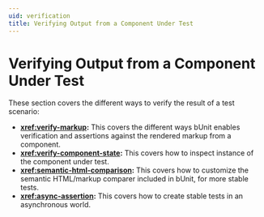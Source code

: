 ```yaml
---
uid: verification
title: Verifying Output from a Component Under Test
---
```


# Verifying Output from a Component Under Test

These section covers the different ways to verify the result of a test scenario:

- **<xref:verify-markup>:** This covers the different ways bUnit enables verification and assertions against the rendered markup from a component.
- **<xref:verify-component-state>:** This covers how to inspect instance of the component under test.
- **<xref:semantic-html-comparison>:** This covers how to customize the semantic HTML/markup comparer included in bUnit, for more stable tests.
- **<xref:async-assertion>:** This covers how to create stable tests in an asynchronous world.